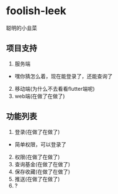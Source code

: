 # foolish-leek
聪明的小韭菜

项目支持
----

1. 服务端
- 嘿你猜怎么着，现在能登录了，还能查询了
2. 移动端(为什么不去看看flutter端呢)
3. web端(在做了在做了)

## 功能列表

1. 登录(在做了在做了)
- 简单权限，可以登录了
2. 权限(在做了在做了)
3. 查询基金(在做了在做了)
4. 保存收藏(在做了在做了)
5. 推送(在做了在做了)
6. ?
